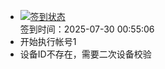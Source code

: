 - [![签到状态](https://github.com/womade/Cloud189-Actions/actions/workflows/main.yml/badge.svg?branch=main)](https://github.com/womade/Cloud189-Actions/actions/workflows/main.yml) <br> 签到时间：2025-07-30 00:55:06
- 开始执行帐号1
- 设备ID不存在，需要二次设备校验
